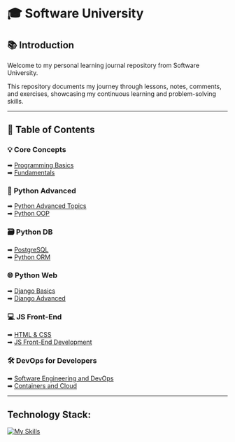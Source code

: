 # 🎓 **Software University**

## 📚 **Introduction**

Welcome to my personal learning journal repository from Software University. 

This repository documents my journey through lessons, notes, comments, and exercises, showcasing my continuous learning and problem-solving skills.

---

## 🚀 **Table of Contents**

### 💡 **Core Concepts**  
➡ [Programming Basics](#programming-basics)  
➡ [Fundamentals](#fundamentals)  

### 🐍 **Python Advanced**  
➡ [Python Advanced Topics](#python-advanced-topics)  
➡ [Python OOP](#python-oop)  

### 🗃️ **Python DB**  
➡ [PostgreSQL](#postgresql)  
➡ [Python ORM](#python-orm)  

### 🌐 **Python Web**  
➡ [Django Basics](#django-basics)  
➡ [Django Advanced](#django-advanced)  

### 💻 **JS Front-End**  
➡ [HTML & CSS](#html--css)  
➡ [JS Front-End Development](#js-front-end-development)  

### 🛠️ **DevOps for Developers**  
➡ [Software Engineering and DevOps](#software-engineering-and-devops)  
➡ [Containers and Cloud](#containers-and-cloud)  

---
## Technology Stack:  
[![My Skills](https://skillicons.dev/icons?i=python,django,postgresql,git,html,css,linux,windows&theme=light)](https://skillicons.dev)
